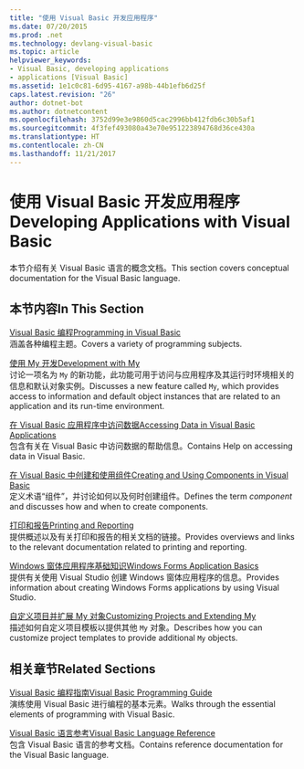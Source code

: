 ```yaml
---
title: "使用 Visual Basic 开发应用程序"
ms.date: 07/20/2015
ms.prod: .net
ms.technology: devlang-visual-basic
ms.topic: article
helpviewer_keywords:
- Visual Basic, developing applications
- applications [Visual Basic]
ms.assetid: 1e1c0c81-6d95-4167-a98b-44b1efb6d25f
caps.latest.revision: "26"
author: dotnet-bot
ms.author: dotnetcontent
ms.openlocfilehash: 3752d99e3e9860d5cac2996bb412fdb6c30b5af1
ms.sourcegitcommit: 4f3fef493080a43e70e951223894768d36ce430a
ms.translationtype: HT
ms.contentlocale: zh-CN
ms.lasthandoff: 11/21/2017
---
```

# <a name="developing-applications-with-visual-basic"></a><span data-ttu-id="513fe-102">使用 Visual Basic 开发应用程序</span><span class="sxs-lookup"><span data-stu-id="513fe-102">Developing Applications with Visual Basic</span></span>
<span data-ttu-id="513fe-103">本节介绍有关 Visual Basic 语言的概念文档。</span><span class="sxs-lookup"><span data-stu-id="513fe-103">This section covers conceptual documentation for the Visual Basic language.</span></span>  
  
## <a name="in-this-section"></a><span data-ttu-id="513fe-104">本节内容</span><span class="sxs-lookup"><span data-stu-id="513fe-104">In This Section</span></span>  
 [<span data-ttu-id="513fe-105">Visual Basic 编程</span><span class="sxs-lookup"><span data-stu-id="513fe-105">Programming in Visual Basic</span></span>](../../visual-basic/developing-apps/programming/index.md)  
 <span data-ttu-id="513fe-106">涵盖各种编程主题。</span><span class="sxs-lookup"><span data-stu-id="513fe-106">Covers a variety of programming subjects.</span></span>  
  
 [<span data-ttu-id="513fe-107">使用 My 开发</span><span class="sxs-lookup"><span data-stu-id="513fe-107">Development with My</span></span>](../../visual-basic/developing-apps/development-with-my/index.md)  
 <span data-ttu-id="513fe-108">讨论一项名为 `My` 的新功能，此功能可用于访问与应用程序及其运行时环境相关的信息和默认对象实例。</span><span class="sxs-lookup"><span data-stu-id="513fe-108">Discusses a new feature called `My`, which provides access to information and default object instances that are related to an application and its run-time environment.</span></span>  
  
 [<span data-ttu-id="513fe-109">在 Visual Basic 应用程序中访问数据</span><span class="sxs-lookup"><span data-stu-id="513fe-109">Accessing Data in Visual Basic Applications</span></span>](../../visual-basic/developing-apps/accessing-data.md)  
 <span data-ttu-id="513fe-110">包含有关在 Visual Basic 中访问数据的帮助信息。</span><span class="sxs-lookup"><span data-stu-id="513fe-110">Contains Help on accessing data in Visual Basic.</span></span>  
  
 [<span data-ttu-id="513fe-111">在 Visual Basic 中创建和使用组件</span><span class="sxs-lookup"><span data-stu-id="513fe-111">Creating and Using Components in Visual Basic</span></span>](../../visual-basic/developing-apps/creating-and-using-components.md)  
 <span data-ttu-id="513fe-112">定义术语“组件”，并讨论如何以及何时创建组件。</span><span class="sxs-lookup"><span data-stu-id="513fe-112">Defines the term *component* and discusses how and when to create components.</span></span>  
  
 [<span data-ttu-id="513fe-113">打印和报告</span><span class="sxs-lookup"><span data-stu-id="513fe-113">Printing and Reporting</span></span>](../../visual-basic/developing-apps/printing/printing-and-reporting.md)  
 <span data-ttu-id="513fe-114">提供概述以及有关打印和报告的相关文档的链接。</span><span class="sxs-lookup"><span data-stu-id="513fe-114">Provides overviews and links to the relevant documentation related to printing and reporting.</span></span>  
  
 [<span data-ttu-id="513fe-115">Windows 窗体应用程序基础知识</span><span class="sxs-lookup"><span data-stu-id="513fe-115">Windows Forms Application Basics</span></span>](../../visual-basic/developing-apps/windows-forms/windows-forms-application-basics.md)  
 <span data-ttu-id="513fe-116">提供有关使用 Visual Studio 创建 Windows 窗体应用程序的信息。</span><span class="sxs-lookup"><span data-stu-id="513fe-116">Provides information about creating Windows Forms applications by using Visual Studio.</span></span>  
  
 [<span data-ttu-id="513fe-117">自定义项目并扩展 My 对象</span><span class="sxs-lookup"><span data-stu-id="513fe-117">Customizing Projects and Extending My</span></span>](../../visual-basic/developing-apps/customizing-extending-my/customizing-projects-and-extending-my.md)  
 <span data-ttu-id="513fe-118">描述如何自定义项目模板以提供其他 `My` 对象。</span><span class="sxs-lookup"><span data-stu-id="513fe-118">Describes how you can customize project templates to provide additional `My` objects.</span></span>  
  
## <a name="related-sections"></a><span data-ttu-id="513fe-119">相关章节</span><span class="sxs-lookup"><span data-stu-id="513fe-119">Related Sections</span></span>  
 [<span data-ttu-id="513fe-120">Visual Basic 编程指南</span><span class="sxs-lookup"><span data-stu-id="513fe-120">Visual Basic Programming Guide</span></span>](../../visual-basic/programming-guide/index.md)  
 <span data-ttu-id="513fe-121">演练使用 Visual Basic 进行编程的基本元素。</span><span class="sxs-lookup"><span data-stu-id="513fe-121">Walks through the essential elements of programming with Visual Basic.</span></span>  
  
 [<span data-ttu-id="513fe-122">Visual Basic 语言参考</span><span class="sxs-lookup"><span data-stu-id="513fe-122">Visual Basic Language Reference</span></span>](../../visual-basic/language-reference/index.md)  
 <span data-ttu-id="513fe-123">包含 Visual Basic 语言的参考文档。</span><span class="sxs-lookup"><span data-stu-id="513fe-123">Contains reference documentation for the Visual Basic language.</span></span>
